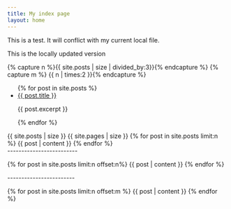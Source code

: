 ```yaml
---
title: My index page
layout: home
---
```


This is a test. It will conflict with my current local file.

This is the locally updated version

{% capture n  %}{{ site.posts | size | divided_by:3}}{% endcapture %}
{% capture m %} {{ n | times:2 }}{% endcapture %}
<ul>
  {% for post in site.posts %}
    <li>
      <a href="{{ post.url }}">{{ post.title }}</a>
      <p>{{ post.excerpt }}</p>
    </li>
  {% endfor %}
</ul>


<div class="span3">
{{ site.posts | size }}
{{ site.pages | size }}
{% for post in site.posts limit:n %}
{{ post | content }}
{% endfor %}

</div>
-------------------------
<div class="span3">

{% for post in site.posts limit:n offset:n%}
{{ post | content }}
{% endfor %}

</div>
------------------------
<div class="span3">

{% for post in site.posts limit:n offset:m %}
{{ post | content }}
{% endfor %}

</div>
